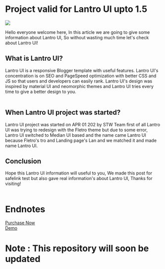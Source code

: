 # Project valid for Lantro UI upto 1.5

<p><img border="0" data-original-height="720" data-original-width="1280" src="https://blogger.googleusercontent.com/img/b/R29vZ2xl/AVvXsEhgs0pUKHVdMPB4v560mqsmfUBb9HTuBLLi-M47wbXfKq3r0MvyyBmHEBm6a8GB9cITmmB4mDrcMU_QBC8PIbexHTgmwinE-IVyyUFKDoQUCvgsA9DmMY0HvUNJ1xhUzn66J_LdJ3WkmF4fljcNADsTqCwKnscAWfi9ra6yg_XwEEDeQ3oZ9XCf2aZz/s16000/Lantro%20UI.png" /><br /></p><p>Hello everyone welcome here, In this article we are going to give some information about Lantro UI, So without wasting much time let's check about Lantro UI!</p><h2 style="text-align: left;">What is Lantro UI?</h2>Lantro UI is a responsive Blogger template with useful features. Lantro UI's concentration is on SEO and PageSpeed optimization with better CSS and JS so that users and developers can easily rank. Lantro UI's design was inspired by material UI and neomorphic themes and Lantro UI tries every time to give a better design to you.<div><br /></div><div><h2 style="text-align: left;">When Lantro UI project was started?</h2><div>Lantro UI project was started on APR 01 202 by STW Team first of all Lantro UI was trying to redesign with the Fletro theme but due to some error, Lantro UI switched to Median UI based and the name came Lantro UI because Fletro's tro and Landing page's Lan and we matched it and made name Lantro UI.</div><h2 style="text-align: left;">Conclusion</h2><div>Hope this Lantro UI information will useful to you, We made this post for safelink test but also gave real information's about Lantro UI, Thanks for visiting!</div><div><br /></div></div>

# Endnotes

<a href="https://lantro-ui.shivatechnicworld.eu.org/p/purchase.html"> Purchase Now </a> <br/>
<a href="https://lantro-ui.shivatechnicworld.eu.org"> Demo </a>


# Note : This repository will soon be updated
